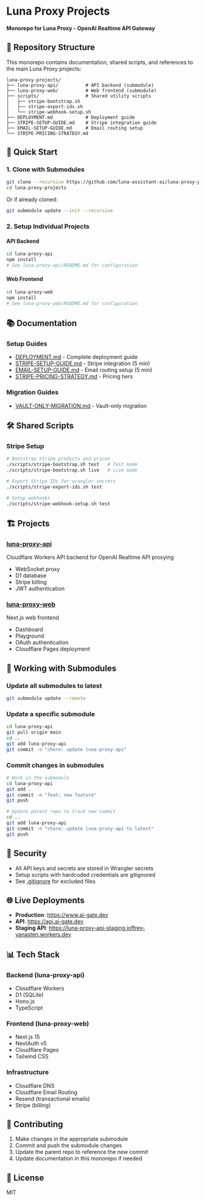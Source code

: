 # Luna Proxy Projects

**Monorepo for Luna Proxy - OpenAI Realtime API Gateway**

## 📁 Repository Structure

This monorepo contains documentation, shared scripts, and references to the main Luna Proxy projects:

```
luna-proxy-projects/
├── luna-proxy-api/          # API backend (submodule)
├── luna-proxy-web/          # Web frontend (submodule)
├── scripts/                 # Shared utility scripts
│   ├── stripe-bootstrap.sh
│   ├── stripe-export-ids.sh
│   └── stripe-webhook-setup.sh
├── DEPLOYMENT.md            # Deployment guide
├── STRIPE-SETUP-GUIDE.md    # Stripe integration guide
├── EMAIL-SETUP-GUIDE.md     # Email routing setup
└── STRIPE-PRICING-STRATEGY.md
```

## 🚀 Quick Start

### 1. Clone with Submodules

```bash
git clone --recursive https://github.com/luna-assistant-ai/luna-proxy-projects.git
cd luna-proxy-projects
```

Or if already cloned:

```bash
git submodule update --init --recursive
```

### 2. Setup Individual Projects

#### API Backend
```bash
cd luna-proxy-api
npm install
# See luna-proxy-api/README.md for configuration
```

#### Web Frontend
```bash
cd luna-proxy-web
npm install
# See luna-proxy-web/README.md for configuration
```

## 📚 Documentation

### Setup Guides
- [DEPLOYMENT.md](DEPLOYMENT.md) - Complete deployment guide
- [STRIPE-SETUP-GUIDE.md](STRIPE-SETUP-GUIDE.md) - Stripe integration (5 min)
- [EMAIL-SETUP-GUIDE.md](EMAIL-SETUP-GUIDE.md) - Email routing setup (5 min)
- [STRIPE-PRICING-STRATEGY.md](STRIPE-PRICING-STRATEGY.md) - Pricing tiers

### Migration Guides
- [VAULT-ONLY-MIGRATION.md](VAULT-ONLY-MIGRATION.md) - Vault-only migration

## 🛠️ Shared Scripts

### Stripe Setup
```bash
# Bootstrap Stripe products and prices
./scripts/stripe-bootstrap.sh test   # Test mode
./scripts/stripe-bootstrap.sh live   # Live mode

# Export Stripe IDs for wrangler secrets
./scripts/stripe-export-ids.sh test

# Setup webhooks
./scripts/stripe-webhook-setup.sh test
```

## 🏗️ Projects

### [luna-proxy-api](https://github.com/luna-assistant-ai/luna-proxy-api)
Cloudflare Workers API backend for OpenAI Realtime API proxying
- WebSocket proxy
- D1 database
- Stripe billing
- JWT authentication

### [luna-proxy-web](https://github.com/luna-assistant-ai/luna-proxy-web)
Next.js web frontend
- Dashboard
- Playground
- OAuth authentication
- Cloudflare Pages deployment

## 🔄 Working with Submodules

### Update all submodules to latest
```bash
git submodule update --remote
```

### Update a specific submodule
```bash
cd luna-proxy-api
git pull origin main
cd ..
git add luna-proxy-api
git commit -m "chore: update luna-proxy-api"
```

### Commit changes in submodules
```bash
# Work in the submodule
cd luna-proxy-api
git add .
git commit -m "feat: new feature"
git push

# Update parent repo to track new commit
cd ..
git add luna-proxy-api
git commit -m "chore: update luna-proxy-api to latest"
git push
```

## 🔐 Security

- All API keys and secrets are stored in Wrangler secrets
- Setup scripts with hardcoded credentials are gitignored
- See [.gitignore](.gitignore) for excluded files

## 🌐 Live Deployments

- **Production**: https://www.ai-gate.dev
- **API**: https://api.ai-gate.dev
- **Staging API**: https://luna-proxy-api-staging.joffrey-vanasten.workers.dev

## 📊 Tech Stack

### Backend (luna-proxy-api)
- Cloudflare Workers
- D1 (SQLite)
- Hono.js
- TypeScript

### Frontend (luna-proxy-web)
- Next.js 15
- NextAuth v5
- Cloudflare Pages
- Tailwind CSS

### Infrastructure
- Cloudflare DNS
- Cloudflare Email Routing
- Resend (transactional emails)
- Stripe (billing)

## 📝 Contributing

1. Make changes in the appropriate submodule
2. Commit and push the submodule changes
3. Update the parent repo to reference the new commit
4. Update documentation in this monorepo if needed

## 📄 License

MIT
